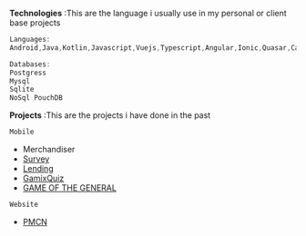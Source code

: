 
**Technologies**
:This are the language i usually use in my personal or client base projects
```javascript
Languages:
Android,Java,Kotlin,Javascript,Vuejs,Typescript,Angular,Ionic,Quasar,Capacitor,Cordova,Python,Bootstrap

Databases:
Postgress
Mysql
Sqlite
NoSql PouchDB

```
**Projects**
:This are the projects i have done in the past
```javascript
Mobile 
```
 - Merchandiser  
 - [Survey](https://github.com/Jake21x/mycreations/tree/master/Lending%20App)   
 - [Lending](https://github.com/Jake21x/mycreations/tree/master/Lending%20App) 
 - [GamixQuiz](https://github.com/Jake21x/mycreations/tree/master/C1%20GamixQuiz)  
 - [GAME OF THE GENERAL](https://github.com/Jake21x/mycreations/tree/master/Game%20Of%20The%20General)  
```javascript
Website 
```
 - [PMCN](https://github.com/Jake21x/mycreations/tree/master/PCMN)
